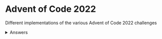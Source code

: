 # Advent of Code 2022

Different implementations of the various Advent of Code 2022 challenges

<details>
<summary>Answers</summary>
Day 1, Part 1: 71124 (C#, Python, Node.js, Go, Rust)
<br>
Day 1, Part 2: 204639 (C#, Go, Rust)
<br>
Day 2, Part 1: 15523 (C#, Go)
</details>
